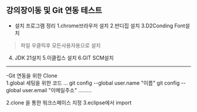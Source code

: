 ## 강의장이동 및 Git 연동 테스트
- 설치 프로그램 정리
 1.chrome브라우저 설치
 2.반디집 설치
 3.D2Conding Font설치


 >파일 우클릭후 모든사용자용으로 설치
 
 4. JDK 21설치
 5.이클립스 설치
 6.GIT SCM설치
 ---
 -Git 연동을 위한 Clone
<br>
 1.global 세팅을 위한 코드
 ...
 git config --global user.name "이름"
 git config --global user.email "이메일주소"
 .........


 
 2.clone 을 통한 워크스페이스 지정
 3.eclipse에서 import
